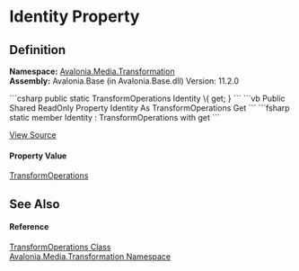 # Identity Property




## Definition
**Namespace:** <a href="N_Avalonia_Media_Transformation">Avalonia.Media.Transformation</a>  
**Assembly:** Avalonia.Base (in Avalonia.Base.dll) Version: 11.2.0

<Tabs groupId="api-code-preview">
<TabItem value="csharp" label="C#">
```csharp
public static TransformOperations Identity \{ get; }
```
</TabItem>
<TabItem value="vb" label="VB">
```vb
Public Shared ReadOnly Property Identity As TransformOperations
	Get
```
</TabItem>
<TabItem value="fsharp" label="F#">
```fsharp
static member Identity : TransformOperations with get
```
</TabItem>
</Tabs>



<a href="https://github.com/AvaloniaUI/Avalonia/tree/master/src/Avalonia.Base/Media/Transformation/TransformOperations.cs#L12" title="View the source code">View Source</a>



#### Property Value
<a href="T_Avalonia_Media_Transformation_TransformOperations">TransformOperations</a>

## See Also


#### Reference
<a href="T_Avalonia_Media_Transformation_TransformOperations">TransformOperations Class</a>  
<a href="N_Avalonia_Media_Transformation">Avalonia.Media.Transformation Namespace</a>  
